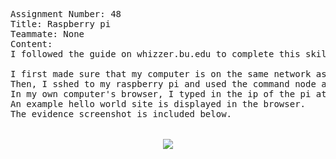 <pre>
Assignment Number: 48
Title: Raspberry pi
Teammate: None
Content:
I followed the guide on whizzer.bu.edu to complete this skill. 

I first made sure that my computer is on the same network as my raspberry pi.
Then, I sshed to my raspberry pi and used the command node app.js to start my node server.
In my own computer's browser, I typed in the ip of the pi at port 3000. 
An example hello world site is displayed in the browser.
The evidence screenshot is included below.


<center><img src="https://github.com/BU-EC444/Liang-Biyao/blob/master/skills/6.%20n-Tier%20Systems%20and%20Middleware%20Glue/48.%20Raspberry%20Pi/Image/rasp_pi.png" /></center>
